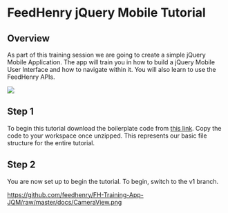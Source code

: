 # FeedHenry jQuery Mobile Tutorial

## Overview
As part of this training session we are going to create a simple jQuery Mobile Application. The app will train you
in how to build a jQuery Mobile User Interface and how to navigate within it. You will also learn to use the 
FeedHenry APIs.

![](https://github.com/feedhenry/FH-Training-App-Sencha/raw/v1/docs/HomeView.png)

## Step 1

To begin this tutorial download the boilerplate code from [this link](https://github.com/eoghanfurlong/MVCinjQueryMobile/tree/boilerplate). Copy the code to your workspace once unzipped.
This represents our basic file structure for the entire tutorial.

## Step 2

You are now set up to begin the tutorial. To begin, switch to the v1 branch.


https://github.com/feedhenry/FH-Training-App-JQM/raw/master/docs/CameraView.png